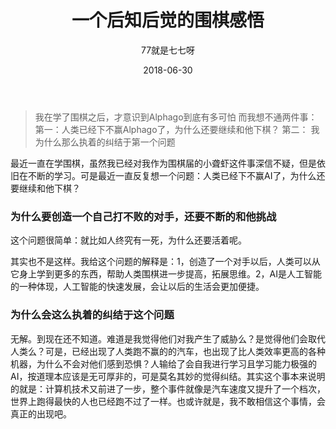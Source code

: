 ﻿---
layout:     post
title:      一个后知后觉的围棋感悟
subtitle:   
date:       2018-06-30
author:     77就是七七呀
header-img: img/post-background.jpg
catalog: true
tags:
    - 感悟
    - 正儿八经
---

> 我在学了围棋之后，才意识到Alphago到底有多可怕
而我想不通两件事：
第一：人类已经下不赢Alphago了，为什么还要继续和他下棋？
第二： 我为什么那么执着的纠结于第一个问题


最近一直在学围棋，虽然我已经对我作为围棋届的小聋虾这件事深信不疑，但是依旧在不断的学习。可是最近一直反复想一个问题：人类已经下不赢AI了，为什么还要继续和他下棋？

### 为什么要创造一个自己打不败的对手，还要不断的和他挑战

这个问题很简单：就比如人终究有一死，为什么还要活着呢。

其实也不是这样。我给这个问题的解释是：1，创造了一个对手以后，人类可以从它身上学到更多的东西，帮助人类围棋进一步提高，拓展思维。2，AI是人工智能的一种体现，人工智能的快速发展，会让以后的生活会更加便捷。

### 为什么会这么执着的纠结于这个问题

无解。到现在还不知道。难道是我觉得他们对我产生了威胁么？是觉得他们会取代人类么？可是，已经出现了人类跑不赢的的汽车，也出现了比人类效率更高的各种机器，为什么不会对他们感到恐惧？人输给了会自我进行学习且学习能力极强的AI，按道理本应该是无可厚非的，可是莫名其妙的觉得纠结。其实这个事本来说明的就是：计算机技术又前进了一步，整个事件就像是汽车速度又提升了一个档次，世界上跑得最快的人也已经跑不过了一样。也或许就是，我不敢相信这个事情，会真正的出现吧。


